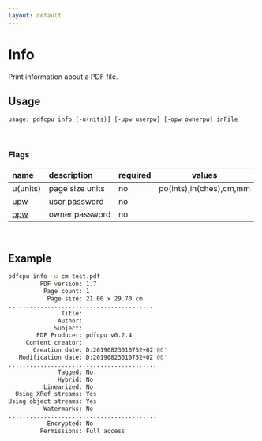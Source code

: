 ```yaml
---
layout: default
---
```


# Info

Print information about a PDF file.

## Usage

```
usage: pdfcpu info [-u(nits)] [-upw userpw] [-opw ownerpw] inFile
```

<br>

### Flags

| name                             | description       | required | values
|:---------------------------------|:------------------|:---------|-------
| u(units)                         | page size units   | no       |po(ints),in(ches),cm,mm
| [upw](../getting_started/common_flags.md)     | user password     | no
| [opw](../getting_started/common_flags.md)     | owner password    | no

<br>

## Example

```sh
pdfcpu info -u cm test.pdf
         PDF version: 1.7
          Page count: 1
           Page size: 21.00 x 29.70 cm
.........................................
               Title:
              Author:
             Subject:
        PDF Producer: pdfcpu v0.2.4
     Content creator:
       Creation date: D:20190823010752+02'00'
   Modification date: D:20190823010752+02'00'
..........................................
              Tagged: No
              Hybrid: No
          Linearized: No
  Using XRef streams: Yes
Using object streams: Yes
          Watermarks: No
..........................................
           Encrypted: No
         Permissions: Full access
```